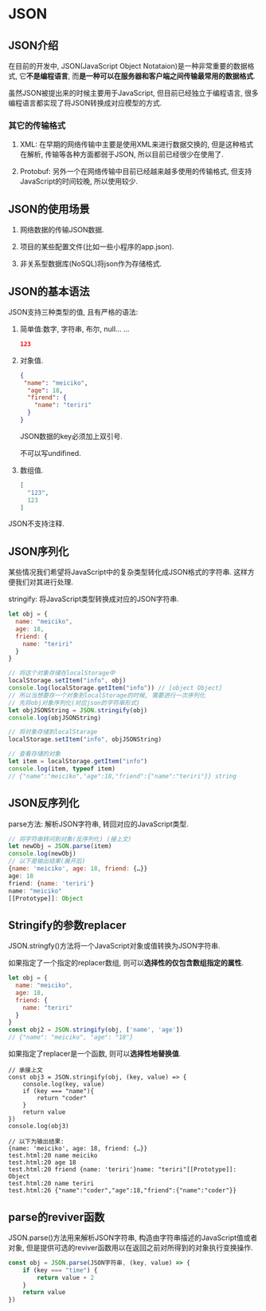 # **JSON**

## JSON介绍

在目前的开发中, JSON(JavaScript Object Notataion)是一种非常重要的数据格式, 它**不是编程语言**, 而**是一种可以在服务器和客户端之间传输最常用的数据格式**.

虽然JSON被提出来的时候主要用于JavaScript, 但目前已经独立于编程语言, 很多编程语言都实现了将JSON转换成对应模型的方式.

### 其它的传输格式

1. XML: 在早期的网络传输中主要是使用XML来进行数据交换的, 但是这种格式在解析, 传输等各种方面都弱于JSON, 所以目前已经很少在使用了.

2. Protobuf: 另外一个在网络传输中目前已经越来越多使用的传输格式, 但支持JavaScript的时间较晚, 所以使用较少.

   

## JSON的使用场景

1. 网络数据的传输JSON数据.

2. 项目的某些配置文件(比如一些小程序的app.json).

3. 非关系型数据库(NoSQL)将json作为存储格式.

   

## JSON的基本语法

JSON支持三种类型的值, 且有严格的语法:

1. 简单值:数字, 字符串, 布尔, null... ...

   ```json
   123
   ```

   

2. 对象值.

   ```json
   {
   	"name": "meiciko",
     "age": 18,
     "firend": {
       "name": "teriri"
     }
   }
   ```

   JSON数据的key必须加上双引号.

   不可以写undifined.

3. 数组值.

   ```json
   [
     "123",
     123
   ]
   ```

   

JSON不支持注释.



## JSON序列化

某些情况我们希望将JavaScript中的复杂类型转化成JSON格式的字符串. 这样方便我们对其进行处理.

stringify: 将JavaScript类型转换成对应的JSON字符串.

```JavaScript
let obj = {
  name: "meiciko",
  age: 18,
  friend: {
    name: "teriri"
  }
}

// 将这个对象存储在localStorage中
localStorage.setItem("info", obj)
console.log(localStorage.getItem("info")) // [object Object]
// 所以当想要存一个对象到localStorage的时候, 需要进行一次序列化
// 先将obj对象序列化(对应json的字符串形式)
let objJSONString = JSON.stringify(obj)
console.log(objJSONString)

// 将对象存储到localStarage
localStorage.setItem("info", objJSONString)

// 查看存储的对象
let item = localStorage.getItem("info")
console.log(item, typeof item) 
// {"name":"meiciko","age":18,"friend":{"name":"teriri"}} string
```

## JSON反序列化

parse方法: 解析JSON字符串, 转回对应的JavaScript类型.

```JavaScript
// 将字符串转问到对象(反序列化) (接上文)
let newObj = JSON.parse(item)
console.log(newObj)
// 以下是输出结果(展开后)
{name: 'meiciko', age: 18, friend: {…}}
age: 18
friend: {name: 'teriri'}
name: "meiciko"
[[Prototype]]: Object
```

## Stringify的参数replacer

JSON.stringfy()方法将一个JavaScript对象或值转换为JSON字符串.

如果指定了一个指定的replacer数组, 则可以**选择性的仅包含数组指定的属性**.

```JavaScript
let obj = {
  name: "meiciko",
  age: 18,
  friend: {
    name: "teriri"
  }
}
const obj2 = JSON.stringify(obj, ['name', 'age'])
// {"name": "meiciko", "age": "18"}
```

如果指定了replacer是一个函数, 则可以**选择性地替换值**.

```
// 承接上文
const obj3 = JSON.stringify(obj, (key, value) => {
	console.log(key, value)
	if (key === "name"){
		return "coder"
	}
	return value
})
console.log(obj3)

// 以下为输出结果:
{name: 'meiciko', age: 18, friend: {…}}
test.html:20 name meiciko
test.html:20 age 18
test.html:20 friend {name: 'teriri'}name: "teriri"[[Prototype]]: Object
test.html:20 name teriri
test.html:26 {"name":"coder","age":18,"friend":{"name":"coder"}}
```

## parse的reviver函数

JSON.parse()方法用来解析JSON字符串, 构造由字符串描述的JavaScript值或者对象, 但是提供可选的reviver函数用以在返回之前对所得到的对象执行变换操作.

```javascript
const obj = JSON.parse(JSON字符串, (key, value) => {
	if (key === "time") {
		return value + 2
	}
	return value
})
```

